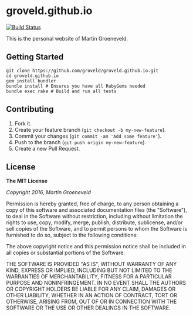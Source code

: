 # groveld.github.io

[![Build Status](https://travis-ci.org/groveld/groveld.github.io.svg?branch=develop)](https://travis-ci.org/groveld/groveld.github.io)

This is the personal website of Martin Groeneveld.

## Getting Started

```shell
git clone https://github.com/groveld/groveld.github.io.git
cd groveld.github.io
gem install bundler
bundle install # Ensures you have all RubyGems needed
bundle exec rake # Build and run all tests
```

## Contributing

1. Fork it.
2. Create your feature branch (`git checkout -b my-new-feature`).
3. Commit your changes (`git commit -am 'Add some feature'`).
4. Push to the branch (`git push origin my-new-feature`).
5. Create a new Pull Request.

## License

**The MIT License**

*Copyright 2016, Martin Groeneveld*

Permission is hereby granted, free of charge, to any person obtaining a copy
of this software and associated documentation files (the "Software"), to deal
in the Software without restriction, including without limitation the rights
to use, copy, modify, merge, publish, distribute, sublicense, and/or sell
copies of the Software, and to permit persons to whom the Software is
furnished to do so, subject to the following conditions:

The above copyright notice and this permission notice shall be included in
all copies or substantial portions of the Software.

THE SOFTWARE IS PROVIDED "AS IS", WITHOUT WARRANTY OF ANY KIND, EXPRESS OR
IMPLIED, INCLUDING BUT NOT LIMITED TO THE WARRANTIES OF MERCHANTABILITY,
FITNESS FOR A PARTICULAR PURPOSE AND NONINFRINGEMENT. IN NO EVENT SHALL THE
AUTHORS OR COPYRIGHT HOLDERS BE LIABLE FOR ANY CLAIM, DAMAGES OR OTHER
LIABILITY, WHETHER IN AN ACTION OF CONTRACT, TORT OR OTHERWISE, ARISING FROM,
OUT OF OR IN CONNECTION WITH THE SOFTWARE OR THE USE OR OTHER DEALINGS IN
THE SOFTWARE.
